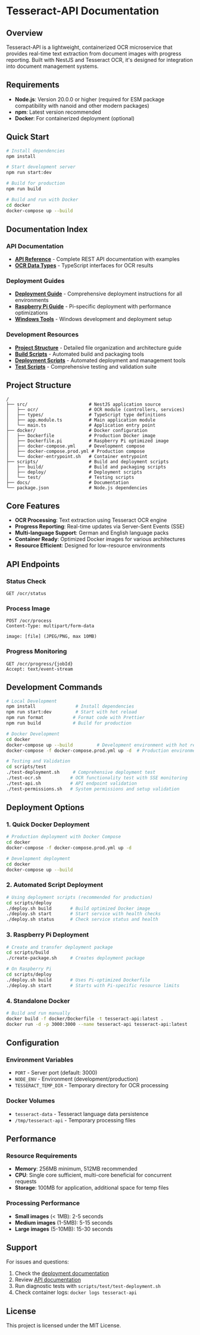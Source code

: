 # Tesseract-API Documentation

## Overview

Tesseract-API is a lightweight, containerized OCR microservice that provides real-time text extraction from document images with progress reporting. Built with NestJS and Tesseract OCR, it's designed for integration into document management systems.

## Requirements

- **Node.js**: Version 20.0.0 or higher (required for ESM package compatibility with nanoid and other modern packages)
- **npm**: Latest version recommended
- **Docker**: For containerized deployment (optional)

## Quick Start

```bash
# Install dependencies
npm install

# Start development server
npm run start:dev

# Build for production
npm run build

# Build and run with Docker
cd docker
docker-compose up --build
```

## Documentation Index

### API Documentation
- **[API Reference](api.md)** - Complete REST API documentation with examples
- **[OCR Data Types](../src/types/ocr.types.ts)** - TypeScript interfaces for OCR results

### Deployment Guides
- **[Deployment Guide](deployment.md)** - Comprehensive deployment instructions for all environments
- **[Raspberry Pi Guide](raspberry-pi.md)** - Pi-specific deployment with performance optimizations
- **[Windows Tools](windows-tools.md)** - Windows development and deployment setup

### Development Resources
- **[Project Structure](project-structure.md)** - Detailed file organization and architecture guide
- **[Build Scripts](../scripts/build/)** - Automated build and packaging tools
- **[Deployment Scripts](../scripts/deploy/)** - Automated deployment and management tools
- **[Test Scripts](../scripts/test/)** - Comprehensive testing and validation suite

## Project Structure

```
/
├── src/                       # NestJS application source
│   ├── ocr/                   # OCR module (controllers, services)
│   ├── types/                 # TypeScript type definitions
│   ├── app.module.ts          # Main application module
│   └── main.ts                # Application entry point
├── docker/                    # Docker configuration
│   ├── Dockerfile             # Production Docker image
│   ├── Dockerfile.pi          # Raspberry Pi optimized image
│   ├── docker-compose.yml     # Development compose
│   ├── docker-compose.prod.yml # Production compose
│   └── docker-entrypoint.sh   # Container entrypoint
├── scripts/                   # Build and deployment scripts
│   ├── build/                 # Build and packaging scripts
│   ├── deploy/                # Deployment scripts
│   └── test/                  # Testing scripts
├── docs/                      # Documentation
└── package.json               # Node.js dependencies
```

## Core Features

- **OCR Processing**: Text extraction using Tesseract OCR engine
- **Progress Reporting**: Real-time updates via Server-Sent Events (SSE)
- **Multi-language Support**: German and English language packs
- **Container Ready**: Optimized Docker images for various architectures
- **Resource Efficient**: Designed for low-resource environments

## API Endpoints

### Status Check
```http
GET /ocr/status
```

### Process Image
```http
POST /ocr/process
Content-Type: multipart/form-data

image: [file] (JPEG/PNG, max 10MB)
```

### Progress Monitoring
```http
GET /ocr/progress/{jobId}
Accept: text/event-stream
```

## Development Commands

```bash
# Local Development
npm install               # Install dependencies
npm run start:dev         # Start with hot reload
npm run format           # Format code with Prettier
npm run build            # Build for production

# Docker Development
cd docker
docker-compose up --build         # Development environment with hot reload
docker-compose -f docker-compose.prod.yml up -d  # Production environment

# Testing and Validation
cd scripts/test
./test-deployment.sh     # Comprehensive deployment test
./test-ocr.sh           # OCR functionality test with SSE monitoring
./test-api.sh           # API endpoint validation
./test-permissions.sh   # System permissions and setup validation
```

## Deployment Options

### 1. Quick Docker Deployment
```bash
# Production deployment with Docker Compose
cd docker
docker-compose -f docker-compose.prod.yml up -d

# Development deployment
cd docker
docker-compose up --build
```

### 2. Automated Script Deployment
```bash
# Using deployment scripts (recommended for production)
cd scripts/deploy
./deploy.sh build       # Build optimized Docker image
./deploy.sh start       # Start service with health checks
./deploy.sh status      # Check service status and health
```

### 3. Raspberry Pi Deployment
```bash
# Create and transfer deployment package
cd scripts/build
./create-package.sh     # Creates deployment package

# On Raspberry Pi
cd scripts/deploy
./deploy.sh build       # Uses Pi-optimized Dockerfile
./deploy.sh start       # Starts with Pi-specific resource limits
```

### 4. Standalone Docker
```bash
# Build and run manually
docker build -f docker/Dockerfile -t tesseract-api:latest .
docker run -d -p 3000:3000 --name tesseract-api tesseract-api:latest
```

## Configuration

### Environment Variables
- `PORT` - Server port (default: 3000)
- `NODE_ENV` - Environment (development/production)
- `TESSERACT_TEMP_DIR` - Temporary directory for OCR processing

### Docker Volumes
- `tesseract-data` - Tesseract language data persistence
- `/tmp/tesseract-api` - Temporary processing files

## Performance

### Resource Requirements
- **Memory**: 256MB minimum, 512MB recommended
- **CPU**: Single core sufficient, multi-core beneficial for concurrent requests
- **Storage**: 100MB for application, additional space for temp files

### Processing Performance
- **Small images** (< 1MB): 2-5 seconds
- **Medium images** (1-5MB): 5-15 seconds
- **Large images** (5-10MB): 15-30 seconds

## Support

For issues and questions:
1. Check the [deployment documentation](deployment.md)
2. Review [API documentation](api.md)
3. Run diagnostic tests with `scripts/test/test-deployment.sh`
4. Check container logs: `docker logs tesseract-api`

## License

This project is licensed under the MIT License.